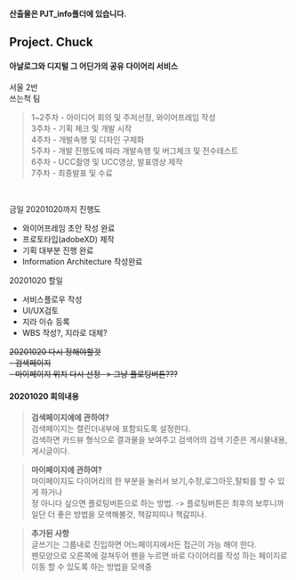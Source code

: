 #### 산출물은 PJT_info폴더에 있습니다.<br>



## Project. Chuck<br>


#### 아날로그와 디지털 그 어딘가의 공유 다이어리 서비스<br>

서울 2반<br>
쓰는척 팀<br>

>1~2주차 - 아이디어 회의 및 주저선정, 와이어프레임 작성<br>
>3주차 - 기획 체크 및 개발 시작<br>
>4주차 - 개발속행 및 디자인 구체화<br>
>5주차 - 개발 진행도에 따라 개발속행 및 버그체크 및 전수테스트<br>
>6주차 - UCC촬영 및 UCC영상, 발표영상 제작<br>
>7주차 - 최종발표 및 수료<br>
<br>

금일 20201020까지 진행도
- 와이어프레임 초안 작성 완료
- 프로토타입(adobeXD) 제작
- 기획 대부분 진행 완료
- Information Architecture 작성완료


20201020 할일
- 서비스플로우 작성
- UI/UX검토
- 지라 이슈 등록
- WBS 작성?, 지라로 대체?


~~20201020 다시 정해야할것~~<br>
~~- 검색페이지~~<br>
~~- 마이페이지 위치 다시 선정- > 그냥 플로팅버튼???~~<br>



#### 20201020 회의내용

> **검색페이지에에 관하여?**<br>
> 검색페이지는 캘린더내부에 포함되도록 설정한다.<br>
> 검색하면 카드뷰 형식으로 결과물을 보여주고 검색어의 검색 기준은 게시물내용, 게시글이다.<br>


> **마이페이지에 관하여?**<br>
> 마이페이지도 다이어리의 한 부분을 눌러서 보기,수정,로그아웃,탈퇴를 할 수 있게 하거나<br>
> 정 아니다 싶으면 플로팅버튼으로 하는 방법. -> 플로팅버튼은 최후의 보루니까 일단 더 좋은 방법을 모색해볼것, 책갈피띠나 책갎피나.<br>

> **추가된 사항**<br>
> 글쓰기는 그룹내로 진입하면 어느페이지에서든 접근이 가능 해야 한다.<br>
> 펜모양으로 오른쪽에 걸쳐두어 펜을 누르면 바로 다이어리를 작성 하는 페이지로 이동 할 수 있도록 하는 방법을 모색중<br>  